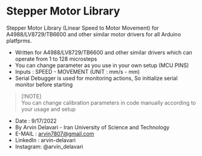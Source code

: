 # Stepper Motor Library
Stepper Motor Library (Linear Speed to Motor Movement) for A4988/LV8729/TB6600 and other similar motor drivers for all Arduino platfprms. 

- Written for A4988/LV8729/TB6600 and other similar drivers which can operate from 1 to 128 microsteps
- You can change parameter as you use in your own setup (MCU PINS)
- Inputs : SPEED - MOVEMENT (UNIT : mm/s - mm)
- Serial Debugger is used for monitoring actions, So initialize serial monitor before starting

> [!NOTE]\
> You can change calibration parameters in code manually according to your usage and setup

- Date : 9/17/2022 
- By Arvin Delavari - Iran University of Science and Technology
- E-MAIL   : arvin7807@gmail.com
- LinkedIn : arvin-delavari
- Instagram: @arvin_delavari
